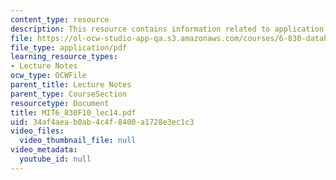 ```yaml
---
content_type: resource
description: This resource contains information related to application errors.
file: https://ol-ocw-studio-app-qa.s3.amazonaws.com/courses/6-830-database-systems-fall-2010/34af4aeab0ab4c4f8400a1728e3ec1c3_MIT6_830F10_lec14.pdf
file_type: application/pdf
learning_resource_types:
- Lecture Notes
ocw_type: OCWFile
parent_title: Lecture Notes
parent_type: CourseSection
resourcetype: Document
title: MIT6_830F10_lec14.pdf
uid: 34af4aea-b0ab-4c4f-8400-a1728e3ec1c3
video_files:
  video_thumbnail_file: null
video_metadata:
  youtube_id: null
---
```

